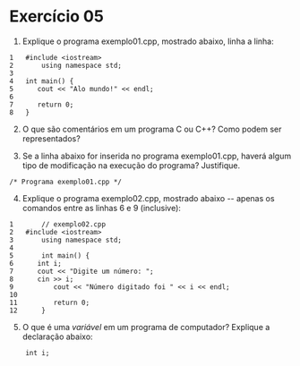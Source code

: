 # Exercício 05

1. Explique o programa exemplo01.cpp, mostrado abaixo, linha a linha:

```
1	#include <iostream>
2       using namespace std;
3       
4 	int main() {
5  	   cout << "Alo mundo!" << endl;
6
7  	   return 0;
8 	}
```

2. O que são comentários em um programa C ou C++? Como podem ser representados?

3. Se a linha abaixo for inserida no programa exemplo01.cpp, haverá algum tipo de modificação na execução do programa? Justifique.

`
/* Programa exemplo01.cpp */
`

4. Explique o programa exemplo02.cpp, mostrado abaixo -- apenas os comandos entre as linhas 6 e 9 (inclusive):

```
1       // exemplo02.cpp
2	#include <iostream>
3       using namespace std;
4       
5       int main() {
6	   int i;
7	   cout << "Digite um número: ";
8 	   cin >> i;
9          cout << "Número digitado foi " << i << endl;
10
11         return 0;
12      }
```

5. O que é uma _variável_ em um programa de computador? Explique a declaração abaixo:

```
	int i; 
```


